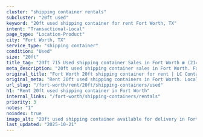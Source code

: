 ```yaml
---
cluster: "shipping container rentals"
subcluster: "20ft used"
keyword: "20ft used shipping container for rent Fort Worth, TX"
intent: "Transactional-Local"
page_type: "Location-Product"
city: "Fort Worth, TX"
service_type: "shipping container"
condition: "Used"
size: "20ft"
title_tag: "20ft 715 Used shipping container Sales in Fort Worth ☎ (214) 524-4168 | LC Container"
meta_description: "20ft used shipping container sales in Fort Worth. Fast delivery, competitive pricing. Serving shipping containers area. Quote ID: NFH. Call (214) 524-4168 for your free quote today."
original_title: "Fort Worth 20ft shipping container for rent | LC Container"
original_meta: "Rent 20ft used shipping containers in Fort Worth. Local since 2003. Flexible rental terms. Same-week delivery available. Get your free quote — call (214) 524..."
url_slug: "/fort-worth/rent/20ft/shipping-containers/used"
h1: "Rent 20ft used shipping container in Fort Worth"
internal_links: "/fort-worth/shipping-containers/rentals"
priority: 3
notes: "1"
noindex: true
image_alt: "20ft used shipping container available for delivery in Fort Worth"
last_updated: "2025-10-21"
---
```


<!-- TODO: Add unique city/inventory copy, images, and internal links here. -->
